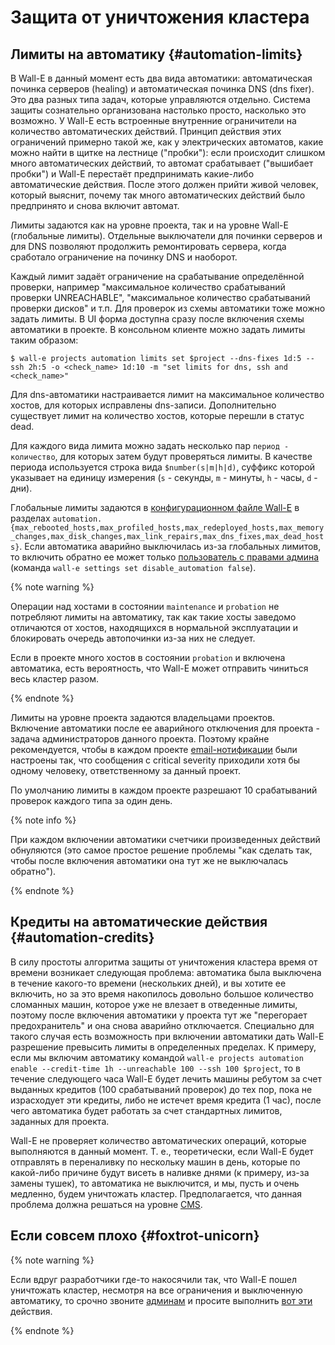 # Защита от уничтожения кластера

## Лимиты на автоматику {#automation-limits}

В Wall-E в данный момент есть два вида автоматики: автоматическая починка серверов (healing) и автоматическая починка DNS (dns fixer). Это два разных типа задач, которые управляются отдельно. Система защиты сознательно организована настолько просто, насколько это возможно. У Wall-E есть встроенные внутренние ограничители на количество автоматических действий. Принцип действия этих ограничений примерно такой же, как у электрических автоматов, какие можно найти в щитке на лестнице ("пробки"): если происходит слишком много автоматических действий, то автомат срабатывает ("вышибает пробки") и Wall-E перестаёт предпринимать какие-либо автоматические действия. После этого должен прийти живой человек, который выяснит, почему так много автоматических действий было предпринято и снова включит автомат.

Лимиты задаются как на уровне проекта, так и на уровне Wall-E (глобальные лимиты). Отдельные выключатели для починки серверов и для DNS позволяют продолжить ремонтировать сервера, когда сработало ограничение на починку DNS и наоборот.

Каждый лимит задаёт ограничение на срабатывание определённой проверки, например "максимальное количество срабатываний проверки UNREACHABLE", "максимальное количество срабатываний проверки дисков" и т.п. Для проверок из схемы автоматики тоже можно задать лимиты. В UI форма доступна сразу после включения схемы автоматики в проекте. В консольном клиенте можно задать лимиты таким образом:

`$ wall-e projects automation limits set $project --dns-fixes 1d:5 --ssh 2h:5 -o <check_name> 1d:10 -m "set limits for dns, ssh and <check_name>"`

Для dns-автоматики настраивается лимит на максимальное количество хостов, для которых исправлены dns-записи. Дополнительно существует лимит на количество хостов, которые перешли в статус dead.

Для каждого вида лимита можно задать несколько пар `период - количество`, для которых затем будут проверяться лимиты. В качестве периода используется строка вида `$number(s|m|h|d)`, суффикс которой указывает на единицу измерения (`s` - секунды, `m` - минуты, `h` - часы, `d` - дни).

Глобальные лимиты задаются в [конфигурационном файле Wall-E](../guide/general.md#service-config) в разделах `automation.{max_rebooted_hosts,max_profiled_hosts,max_redeployed_hosts,max_memory_changes,max_disk_changes,max_link_repairs,max_dns_fixes,max_dead_hosts}`. Если автоматика аварийно выключилась из-за глобальных лимитов, то включить обратно ее может только [пользователь с правами админа](../guide/authorization.md) (команда `wall-e settings set disable_automation false`).

{% note warning %}

Операции над хостами в состоянии `maintenance` и `probation` не потребляют лимиты на автоматику, так как такие хосты заведомо отличаются от хостов, находящихся в нормальной эксплуатации и блокировать очередь автопочинки из-за них не следует.

Если в проекте много хостов в состоянии `probation` и включена автоматика, есть вероятность, что Wall-E может отправить чиниться весь кластер разом.

{% endnote %}

Лимиты на уровне проекта задаются владельцами проектов. Включение автоматики после ее аварийного отключения для проекта - задача администраторов данного проекта. Поэтому крайне рекомендуется, чтобы в каждом проекте [email-нотификации](../guide/notifications.md) были настроены так, что сообщения с critical severity приходили хотя бы одному человеку, ответственному за данный проект.

По умолчанию лимиты в каждом проекте разрешают 10 срабатываний проверок каждого типа за один день.

{% note info %}

При каждом включении автоматики счетчики произведенных действий обнуляются (это самое простое решение проблемы "как сделать так, чтобы после включения автоматики она тут же не выключалась обратно").

{% endnote %}

## Кредиты на автоматические действия {#automation-credits}
В силу простоты алгоритма защиты от уничтожения кластера время от времени возникает следующая проблема: автоматика была выключена в течение какого-то времени (нескольких дней), и вы хотите ее включить, но за это время накопилось довольно большое количество сломанных машин, которое уже не влезает в отведенные лимиты, поэтому после включения автоматики у проекта тут же "перегорает предохранитель" и она снова аварийно отключается. Специально для такого случая есть возможность при включении автоматики дать Wall-E разрешение превысить лимиты в определенных пределах. К примеру, если мы включим автоматику командой `wall-e projects automation enable --credit-time 1h --unreachable 100 --ssh 100 $project`, то в течение следующего часа Wall-E будет лечить машины ребутом за счет выданных кредитов (100 срабатываний проверок) до тех пор, пока не израсходует эти кредиты, либо не истечет время кредита (1 час), после чего автоматика будет работать за счет стандартных лимитов, заданных для проекта.

Wall-E не проверяет количество автоматических операций, которые выполняются в данный момент. Т. е., теоретически, если Wall-E будет отправлять в переналивку по нескольку машин в день, которые по какой-либо причине будут висеть в наливке днями (к примеру, из-за замены тушек), то автоматика не выключится, и мы, пусть и очень медленно, будем уничтожать кластер. Предполагается, что данная проблема должна решаться на уровне [CMS](../cms/general.md).


## Если совсем плохо {#foxtrot-unicorn}
{% note warning %}

Если вдруг разработчики где-то накосячили так, что Wall-E пошел уничтожать кластер, несмотря на все ограничения и выключенную автоматику, то срочно звоните [админам](../guide/general.md#contacts) и просите выполнить [вот эти](../guide/general.md#how-to-kill-wall-e) действия.

{% endnote %}
